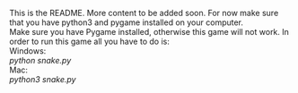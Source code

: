 This is the README. More content to be added soon. For now make sure that you have python3 and pygame installed on your computer.  
Make sure you have Pygame installed, otherwise this game will not work.
In order to run this game all you have to do is:  
Windows:  
_python snake.py_  
Mac:  
_python3 snake.py_
